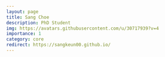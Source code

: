 ```yaml
---
layout: page
title: Sang Choe
description: PhD Student
img: https://avatars.githubusercontent.com/u/30717939?v=4
importance: 1
category: core
redirect: https://sangkeun00.github.io/
---
```

